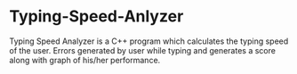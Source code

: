 # Typing-Speed-Anlyzer
Typing Speed Analyzer is a C++ program which calculates the typing speed of the user.
Errors generated by user while typing and generates a score along with graph of his/her performance.
